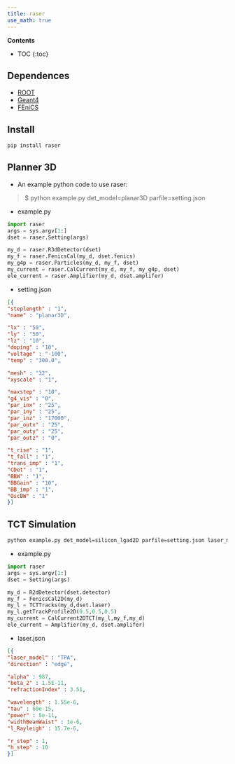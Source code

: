 ```yaml
---
title: raser 
use_math: true  
---
```


**Contents**
* TOC
{:toc}

## Dependences 

- [ROOT](https://root.cern.ch) 
- [Geant4](https://geant4.web.cern.ch)
- [FEniCS](https://fenicsproject.org)

## Install 

```bash 
pip install raser 
```

## Planner 3D  

- An example python code to use raser:

> $ python example.py det_model=planar3D parfile=setting.json
 
 - example.py 

```python 
import raser
args = sys.argv[1:]
dset = raser.Setting(args)

my_d = raser.R3dDetector(dset)
my_f = raser.FenicsCal(my_d, dset.fenics)
my_g4p = raser.Particles(my_d, my_f, dset)
my_current = raser.CalCurrent(my_d, my_f, my_g4p, dset)
ele_current = raser.Amplifier(my_d, dset.amplifer)
```
 - setting.json 
  
```json
[{
"steplength" : "1",
"name" : "planar3D",

"lx" : "50",
"ly" : "50",
"lz" : "10",
"doping" : "10", 
"voltage" : "-100",
"temp" : "300.0",

"mesh" : "32",
"xyscale" : "1",

"maxstep" : "10",
"g4_vis" : "0",
"par_inx" : "25",
"par_iny" : "25",
"par_inz" : "17000",
"par_outx" : "25",
"par_outy" : "25",
"par_outz" : "0",

"t_rise" : "1",
"t_fall" : "1",
"trans_imp" : "1",
"CDet" : "1",
"BBW" : "1",
"BBGain" : "10",
"BB_imp" : "1",
"OscBW" : "1"
}]
```

##  TCT Simulation 


```bash 
python example.py det_model=silicon_lgad2D parfile=setting.json laser_model=TPA laser_file=laser.json
```
 - example.py 

```python 
import raser
args = sys.argv[1:]
dset = Setting(args)

my_d = R2dDetector(dset.detector)
my_f = FenicsCal2D(my_d)
my_l = TCTTracks(my_d,dset.laser)
my_l.getTrackProfile2D(0.5,0.5,0.5)
my_current = CalCurrent2DTCT(my_l,my_f,my_d)
ele_current = Amplifier(my_d, dset.amplifer)
```

 - laser.json

```json
[{
"laser_model" : "TPA",
"direction" : "edge",

"alpha" : 987,
"beta_2" : 1.5E-11,
"refractionIndex" : 3.51,

"wavelength" : 1.55e-6,
"tau" : 60e-15,
"power" : 5e-11,
"widthBeamWaist" : 1e-6,
"l_Rayleigh" : 15.7e-6,

"r_step" : 1,
"h_step" : 10
}]
```



